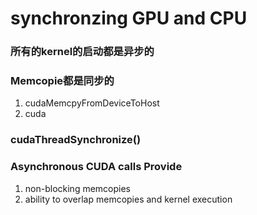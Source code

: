 # synchronzing GPU and CPU

### 所有的kernel的启动都是异步的

### Memcopie都是同步的
1. cudaMemcpyFromDeviceToHost
2. cuda

### cudaThreadSynchronize()


### Asynchronous CUDA calls Provide
1. non-blocking memcopies
2. ability to overlap memcopies and kernel execution
